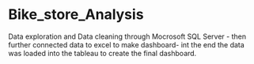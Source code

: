 # Bike_store_Analysis
Data exploration and Data cleaning through Mocrosoft SQL Server - then further connected data to excel to make dashboard- int the end the data was loaded into the tableau to create the final dashboard.
